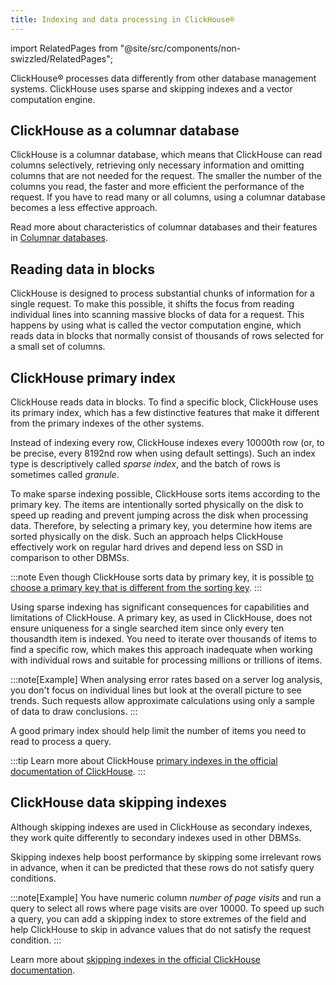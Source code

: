```yaml
---
title: Indexing and data processing in ClickHouse®
---
```


import RelatedPages from "@site/src/components/non-swizzled/RelatedPages";

ClickHouse® processes data differently from other database management systems. ClickHouse uses sparse and skipping indexes and a vector computation engine.

## ClickHouse as a columnar database

ClickHouse is a columnar database, which means that ClickHouse can read
columns selectively, retrieving only necessary information and omitting
columns that are not needed for the request. The smaller the number of
the columns you read, the faster and more efficient the performance of
the request. If you have to read many or all columns, using a columnar
database becomes a less effective approach.

Read more about characteristics of columnar databases and their features
in [Columnar databases](columnar-databases).

## Reading data in blocks

ClickHouse is designed to process substantial chunks of information for
a single request. To make this possible, it shifts the focus from
reading individual lines into scanning massive blocks of data for a
request. This happens by using what is called the vector computation
engine, which reads data in blocks that normally consist of thousands of
rows selected for a small set of columns.

## ClickHouse primary index

ClickHouse reads data in blocks. To find a specific block, ClickHouse
uses its primary index, which has a few distinctive features that make
it different from the primary indexes of the other systems.

Instead of indexing every row, ClickHouse indexes every 10000th row (or,
to be precise, every 8192nd row when using default settings). Such an
index type is descriptively called *sparse index*, and the batch of rows
is sometimes called *granule*.

To make sparse indexing possible, ClickHouse sorts items according to
the primary key. The items are intentionally sorted physically on the
disk to speed up reading and prevent jumping across the disk when
processing data. Therefore, by selecting a primary key, you determine
how items are sorted physically on the disk. Such an approach helps
ClickHouse effectively work on regular hard drives and depend less on
SSD in comparison to other DBMSs.

:::note
Even though ClickHouse sorts data by primary key, it is possible [to
choose a primary key that is different from the sorting
key](https://clickhouse.com/docs/en/engines/table-engines/mergetree-family/mergetree/#choosing-a-primary-key-that-differs-from-the-sorting-key).
:::
<!-- vale off -->
Using sparse indexing has significant consequences for capabilities and
limitations of ClickHouse. A primary key, as used in ClickHouse, does
not ensure uniqueness for a single searched item since only every ten
thousandth item is indexed. You need to iterate over thousands of
items to find a specific row, which makes this approach inadequate when
working with individual rows and suitable for processing millions or
trillions of items.

:::note[Example]
When analysing error rates based on a server log analysis, you don't
focus on individual lines but look at the overall picture to see trends.
Such requests allow approximate calculations using only a sample of data
to draw conclusions.
:::

A good primary index should help limit the number of items you need to
read to process a query.

:::tip
Learn more about ClickHouse [primary indexes in the official
documentation of
ClickHouse](https://clickhouse.com/docs/en/engines/table-engines/mergetree-family/mergetree/#choosing-a-primary-key-that-differs-from-the-sorting-key).
:::

## ClickHouse data skipping indexes

Although skipping indexes are used in ClickHouse as secondary indexes,
they work quite differently to secondary indexes used in other DBMSs.

Skipping indexes help boost performance by skipping some irrelevant rows
in advance, when it can be predicted that these rows do not satisfy
query conditions.

:::note[Example]
You have numeric column *number of page visits* and run a query to
select all rows where page visits are over 10000. To speed up such a
query, you can add a skipping index to store extremes of the field and
help ClickHouse to skip in advance values that do not satisfy the
request condition.
:::

<RelatedPages/>

Learn more about [skipping indexes in the official ClickHouse documentation](https://clickhouse.com/docs/en/engines/table-engines/mergetree-family/mergetree/#table_engine-mergetree-data_skipping-indexes).
